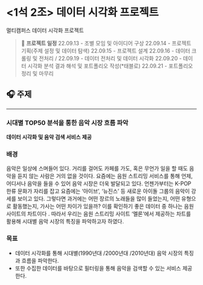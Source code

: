 # <1석 2조> 데이터 시각화 프로젝트
멀티캠퍼스 데이터 시각화 프로젝트


> 📌 **프로젝트 일정**
> 22.09.13 - 조별 모임 및 아이디어 구상
> 22.09.14 - 프로젝트 기획(주제 설정 및 데이터 탐색)
> 22.09.15 - 프로젝트 설계
> 22.09.16 - 데이터 크롤링 및 전처리
> /
> 22.09.19 - 데이터 전처리 및 데이터 시각화
> 22.09.20 - 데이터 시각화 분석 결과 해석 및 포트폴리오 작성(*태블로)
> 22.09.21 - 포트폴리오 정리 및 마무리

## 🎧 주제

---

### 시대별 TOP50 분석을 통한 음악 시장 흐름 파악

**데이터 시각화 및 음악 검색 서비스 제공**

### **배경**

 음악은 일상에 스며들어 있다. 거리를 걸어도 카페를 가도, 혹은 무언가 일을 할 때도 음악을 듣지 않는 사람은 거의 없을 것이다. 요즘에는 음원 스트리밍 서비스를 통해 언제, 어디서나 음악을 들을 수 있어 음악 시장은 더욱 발달되고 있다. 언젠가부터는 K-POP 한류 문화가 자리를 잡고 요즘에는 ‘아이브’, ‘뉴진스’ 등 새로운 아이돌 그룹의 음악이 강세를 보이고 있다. 그렇다면 과거에는 어떤 장르의 노래들을 많이 들었는지, 어떤 유형으로 활동했는지, 가사는 어떤 차이가 있을까? 이를 확인하기 좋은 데이터 중 하나는 음원 사이트의 차트이다 . 따라서 우리는 음원 스트리밍 사이트 ‘멜론’에서 제공하는 차트를 활용해 시대별 음악 시장의 특징을 파악하고자 하였다. 

### **목표**

- 데이터 시각화를 통해  시대별(1990년대 /2000년대 /2010년대) 음악 시장의 특징과 흐름을 파악한다.
- 또한 수집한 데이터를 바탕으로  필터링을 통해 음악을 검색할 수 있는 서비스 제공한다.
